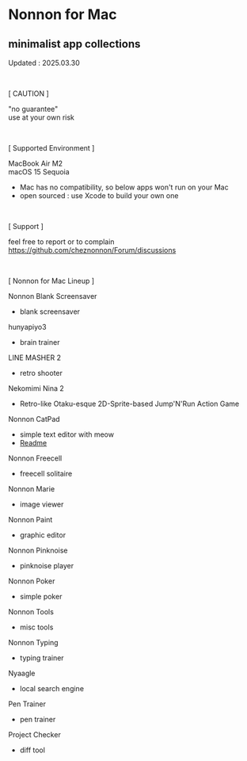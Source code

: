 # Nonnon for Mac
## minimalist app collections

Updated : 2025.03.30

<br>

[ CAUTION ]

"no guarantee"<br>
use at your own risk

<br>

[ Supported Environment ]

MacBook Air M2<br>
macOS 15 Sequoia

+ Mac has no compatibility, so below apps won't run on your Mac
+ open sourced : use Xcode to build your own one

<br>

[ Support ]

feel free to report or to complain<br>
https://github.com/cheznonnon/Forum/discussions

<br>

[ Nonnon for Mac Lineup ]

Nonnon Blank Screensaver

+ blank screensaver

hunyapiyo3

+ brain trainer

LINE MASHER 2

+ retro shooter

Nekomimi Nina 2

+ Retro-like Otaku-esque 2D-Sprite-based Jump'N'Run Action Game

Nonnon CatPad

+ simple text editor with meow
+ [Readme](./Readme/catpad.html)

Nonnon Freecell

+ freecell solitaire

Nonnon Marie

+ image viewer

Nonnon Paint

+ graphic editor

Nonnon Pinknoise

+ pinknoise player

Nonnon Poker

+ simple poker

Nonnon Tools

+ misc tools

Nonnon Typing

+ typing trainer

Nyaagle

+ local search engine

Pen Trainer

+ pen trainer

Project Checker

+ diff tool
